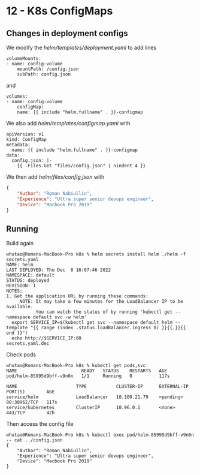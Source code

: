 # 12 - K8s ConfigMaps

## Changes in deployment configs

We modify the *helm/templates/deployment.yaml* to add lines

```commandline
volumeMounts:
- name: config-volume
    mountPath: /config.json
    subPath: config.json
```

and

```commandline
volumes:
- name: config-volume
    configMap:
    name: {{ include "helm.fullname" . }}-configmap
```

We also add *helm/templates/configmap.yaml* with

```commandline
apiVersion: v1
kind: ConfigMap
metadata:
  name: {{ include "helm.fullname" . }}-configmap
data:
  config.json: |-
    {{ .Files.Get "files/config.json" | nindent 4 }}
```

We then add *helm/files/config,json* with

```json
{
    "Author": "Roman Nabiullin",
    "Experience": "Ultra super senior devops engineer",
    "Device": "Macbook Pro 2019"  
}
```

## Running

Build again

```commandline
whutao@Romans-MacBook-Pro k8s % helm secrets install helm ./helm -f secrets.yaml
NAME: helm
LAST DEPLOYED: Thu Dec  8 16:07:46 2022
NAMESPACE: default
STATUS: deployed
REVISION: 1
NOTES:
1. Get the application URL by running these commands:
     NOTE: It may take a few minutes for the LoadBalancer IP to be available.
           You can watch the status of by running 'kubectl get --namespace default svc -w helm'
  export SERVICE_IP=$(kubectl get svc --namespace default helm --template "{{ range (index .status.loadBalancer.ingress 0) }}{{.}}{{ end }}")
  echo http://$SERVICE_IP:80
secrets.yaml.dec
```

Check pods

```commandline
whutao@Romans-MacBook-Pro k8s % kubectl get pods,svc                                                 
NAME                        READY   STATUS    RESTARTS   AGE
pod/helm-85995d9bff-v9n6n   1/1     Running   0          117s

NAME                      TYPE           CLUSTER-IP      EXTERNAL-IP   PORT(S)        AGE
service/helm              LoadBalancer   10.100.21.79    <pending>     80:30962/TCP   117s
service/kubernetes        ClusterIP      10.96.0.1       <none>        443/TCP        42h
```

Then access the config file

```commandline
whutao@Romans-MacBook-Pro k8s % kubectl exec pod/helm-85995d9bff-v9n6n -- cat ../config.json
{
    "Author": "Roman Nabiullin",
    "Experience": "Ultra super senior devops engineer",
    "Device": "Macbook Pro 2019"  
}     
```
